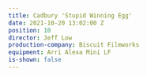 ```yaml
---
title: Cadbury 'Stupid Winning Egg'
date: 2021-10-20 13:02:00 Z
position: 10
director: Jeff Low
production-company: Biscuit Filmworks
equipment: Arri Alexa Mini LF
is-shown: false
---
```


